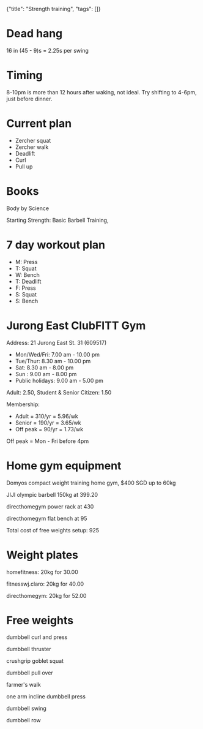 {"title": "Strength training", "tags": []}

# Dead hang
16 in (45 - 9)s = 2.25s per swing

# Timing
8-10pm is more than 12 hours after waking, not ideal.
Try shifting to 4-6pm, just before dinner.

# Current plan
* Zercher squat
* Zercher walk
* Deadlift
* Curl
* Pull up

# Books
Body by Science

Starting Strength: Basic Barbell Training,

# 7 day workout plan
* M: Press
* T: Squat
* W: Bench
* T: Deadlift
* F: Press
* S: Squat
* S: Bench

# Jurong East ClubFITT Gym
Address: 21 Jurong East St. 31 (609517)
* Mon/Wed/Fri: 7.00 am - 10.00 pm
* Tue/Thur: 8.30 am - 10.00 pm
* Sat: 8.30 am - 8.00 pm
* Sun : 9.00 am - 8.00 pm
* Public holidays: 9.00 am - 5.00 pm

Adult: 2.50, Student & Senior Citizen: 1.50

Membership:
* Adult = 310/yr = 5.96/wk
* Senior = 190/yr = 3.65/wk
* Off peak = 90/yr = 1.73/wk

Off peak = Mon - Fri before 4pm

# Home gym equipment

Domyos compact weight training home gym, $400 SGD
 up to 60kg

JIJI olympic barbell 150kg at 399.20

directhomegym power rack at 430

directhomegym flat bench at 95

Total cost of free weights setup: 925

# Weight plates

homefitness: 20kg for 30.00

fitnesswj.claro: 20kg for 40.00

directhomegym: 20kg for 52.00

# Free weights

dumbbell curl and press

dumbbell thruster

crushgrip goblet squat

dumbbell pull over

farmer's walk

one arm incline dumbbell press

dumbbell swing

dumbbell row

